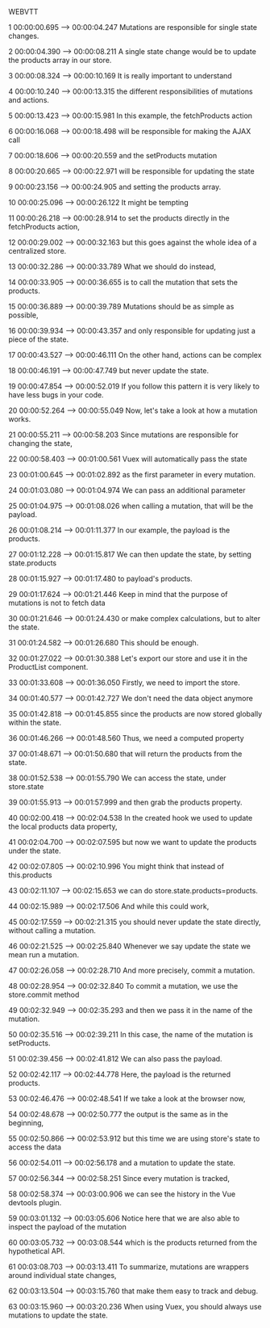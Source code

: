 WEBVTT

1
00:00:00.695 --> 00:00:04.247
Mutations are responsible
for single state changes.

2
00:00:04.390 --> 00:00:08.211
A single state change would be to
update the products array in our store.

3
00:00:08.324 --> 00:00:10.169
It is really important to understand

4
00:00:10.240 --> 00:00:13.315
the different responsibilities
of mutations and actions.

5
00:00:13.423 --> 00:00:15.981
In this example,
the fetchProducts action

6
00:00:16.068 --> 00:00:18.498
will be responsible
for making the AJAX call

7
00:00:18.606 --> 00:00:20.559
and the setProducts mutation

8
00:00:20.665 --> 00:00:22.971
will be responsible
for updating the state

9
00:00:23.156 --> 00:00:24.905
and setting the products array.

10
00:00:25.096 --> 00:00:26.122
It might be tempting

11
00:00:26.218 --> 00:00:28.914
to set the products directly
in the fetchProducts action,

12
00:00:29.002 --> 00:00:32.163
but this goes against
the whole idea of a centralized store.

13
00:00:32.286 --> 00:00:33.789
What we should do instead,

14
00:00:33.905 --> 00:00:36.655
is to call the mutation
that sets the products.

15
00:00:36.889 --> 00:00:39.789
Mutations should be
as simple as possible,

16
00:00:39.934 --> 00:00:43.357
and only responsible for updating
just a piece of the state.

17
00:00:43.527 --> 00:00:46.111
On the other hand,
actions can be complex

18
00:00:46.191 --> 00:00:47.749
but never update the state.

19
00:00:47.854 --> 00:00:52.019
If you follow this pattern it is very
likely to have less bugs in your code.

20
00:00:52.264 --> 00:00:55.049
Now, let's take a look
at how a mutation works.

21
00:00:55.211 --> 00:00:58.203
Since mutations are responsible
for changing the state,

22
00:00:58.403 --> 00:01:00.561
Vuex will automatically pass the state

23
00:01:00.645 --> 00:01:02.892
as the first parameter
in every mutation.

24
00:01:03.080 --> 00:01:04.974
We can pass an additional parameter

25
00:01:04.975 --> 00:01:08.026
when calling a mutation,
that will be the payload.

26
00:01:08.214 --> 00:01:11.377
In our example,
the payload is the products.

27
00:01:12.228 --> 00:01:15.817
We can then update the state,
by setting state.products

28
00:01:15.927 --> 00:01:17.480
to payload's products.

29
00:01:17.624 --> 00:01:21.446
Keep in mind that the purpose
of mutations is not to fetch data

30
00:01:21.646 --> 00:01:24.430
or make complex calculations,
but to alter the state.

31
00:01:24.582 --> 00:01:26.680
This should be enough.

32
00:01:27.022 --> 00:01:30.388
Let's export our store and use it
in the ProductList component.

33
00:01:33.608 --> 00:01:36.050
Firstly, we need to import the store.

34
00:01:40.577 --> 00:01:42.727
We don't need the data object anymore

35
00:01:42.818 --> 00:01:45.855
since the products are now
stored globally within the state.

36
00:01:46.266 --> 00:01:48.560
Thus, we need a computed property

37
00:01:48.671 --> 00:01:50.680
that will return
the products from the state.

38
00:01:52.538 --> 00:01:55.790
We can access the state,
under store.state

39
00:01:55.913 --> 00:01:57.999
and then grab the products property.

40
00:02:00.418 --> 00:02:04.538
In the created hook we used to update
the local products data property,

41
00:02:04.700 --> 00:02:07.595
but now we want to update
the products under the state.

42
00:02:07.805 --> 00:02:10.996
You might think
that instead of this.products

43
00:02:11.107 --> 00:02:15.653
we can do
store.state.products=products.

44
00:02:15.989 --> 00:02:17.506
And while this could work,

45
00:02:17.559 --> 00:02:21.315
you should never update the state
directly, without calling a mutation.

46
00:02:21.525 --> 00:02:25.840
Whenever we say update the state
we mean run a mutation.

47
00:02:26.058 --> 00:02:28.710
And more precisely,
commit a mutation.

48
00:02:28.954 --> 00:02:32.840
To commit a mutation,
we use the store.commit method

49
00:02:32.949 --> 00:02:35.293
and then we pass it
in the name of the mutation.

50
00:02:35.516 --> 00:02:39.211
In this case, the name
of the mutation is setProducts.

51
00:02:39.456 --> 00:02:41.812
We can also pass the payload.

52
00:02:42.117 --> 00:02:44.778
Here, the payload
is the returned products.

53
00:02:46.476 --> 00:02:48.541
If we take a look
at the browser now,

54
00:02:48.678 --> 00:02:50.777
the output is the same
as in the beginning,

55
00:02:50.866 --> 00:02:53.912
but this time we are using
store's state to access the data

56
00:02:54.011 --> 00:02:56.178
and a mutation to update the state.

57
00:02:56.344 --> 00:02:58.251
Since every mutation is tracked,

58
00:02:58.374 --> 00:03:00.906
we can see the history
in the Vue devtools plugin.

59
00:03:01.132 --> 00:03:05.606
Notice here that we are also able
to inspect the payload of the mutation

60
00:03:05.732 --> 00:03:08.544
which is the products returned
from the hypothetical API.

61
00:03:08.703 --> 00:03:13.411
To summarize, mutations are wrappers
around individual state changes,

62
00:03:13.504 --> 00:03:15.760
that make them easy
to track and debug.

63
00:03:15.960 --> 00:03:20.236
When using Vuex, you should always
use mutations to update the state.

